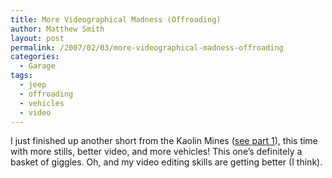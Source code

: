 ```yaml
---
title: More Videographical Madness (Offroading)
author: Matthew Smith
layout: post
permalink: /2007/02/03/more-videographical-madness-offroading
categories:
  - Garage
tags:
  - jeep
  - offroading
  - vehicles
  - video
---
```

I just finished up another short from the Kaolin Mines ([see part 1][1]), this time with more stills, better video, and more vehicles! This one&#8217;s definitely a basket of giggles. Oh, and my video editing skills are getting better (I think).


 [1]: http://archive.digivation.net/2006/12/20/kaolin-mine-video/

